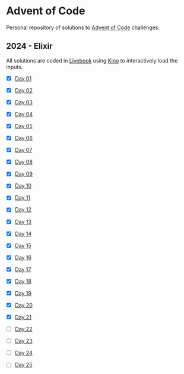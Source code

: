 # Advent of Code

Personal repository of solutions to [Advent of Code](https://adventofcode.com) challenges.

## 2024 - Elixir

All solutions are coded in [Livebook](https://livebook.dev) using [Kino](https://github.com/livebook-dev/kino) to interactively load the inputs.

- [x] [Day 01](2024/day-01.livemd)
- [x] [Day 02](2024/day-02.livemd)
- [x] [Day 03](2024/day-03.livemd)
- [x] [Day 04](2024/day-04.livemd)
- [x] [Day 05](2024/day-05.livemd)
- [x] [Day 06](2024/day-06.livemd)
- [x] [Day 07](2024/day-07.livemd)
- [x] [Day 08](2024/day-08.livemd)
- [x] [Day 09](2024/day-09.livemd)
- [x] [Day 10](2024/day-10.livemd)
- [x] [Day 11](2024/day-11.livemd)
- [x] [Day 12](2024/day-12.livemd)
- [x] [Day 13](2024/day-13.livemd)
- [x] [Day 14](2024/day-14.livemd)
- [x] [Day 15](2024/day-15.livemd)
- [x] [Day 16](2024/day-16.livemd)
- [x] [Day 17](2024/day-17.livemd)
- [x] [Day 18](2024/day-18.livemd)
- [x] [Day 19](2024/day-19.livemd)
- [x] [Day 20](2024/day-20.livemd)
- [x] [Day 21](2024/day-21.livemd)
- [ ] [Day 22](#)
- [ ] [Day 23](#)
- [ ] [Day 24](#)
- [ ] [Day 25](#)

